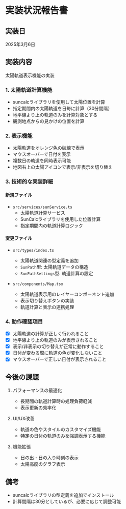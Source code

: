 # 実装状況報告書

## 実装日
2025年3月6日

## 実装内容
太陽軌道表示機能の実装

### 1. 太陽軌道計算機能
- suncalcライブラリを使用して太陽位置を計算
- 指定期間内の太陽軌道を日毎に計算（30分間隔）
- 地平線より上の軌道のみを計算対象とする
- 観測地点からの見かけの位置を計算

### 2. 表示機能
- 太陽軌道をオレンジ色の破線で表示
- マウスオーバーで日付を表示
- 複数日の軌道を同時表示可能
- 地図右上の太陽アイコンで表示/非表示を切り替え

### 3. 技術的な実装詳細
#### 新規ファイル
- `src/services/sunService.ts`
  - 太陽軌道計算サービス
  - SunCalcライブラリを使用した位置計算
  - 指定期間内の軌道計算ロジック

#### 変更ファイル
- `src/types/index.ts`
  - 太陽軌道関連の型定義を追加
  - `SunPath`型: 太陽軌道データの構造
  - `SunPathSettings`型: 軌道計算の設定

- `src/components/Map.tsx`
  - 太陽軌道表示用のレイヤーコンポーネント追加
  - 表示切り替えボタンの実装
  - 軌道計算と表示の連携処理

### 4. 動作確認項目
- [x] 太陽軌道の計算が正しく行われること
- [x] 地平線より上の軌道のみが表示されること
- [x] 表示/非表示の切り替えが正常に動作すること
- [x] 日付が変わる際に軌道の色が変化しないこと
- [x] マウスオーバーで正しい日付が表示されること

## 今後の課題
1. パフォーマンスの最適化
   - 長期間の軌道計算時の処理負荷軽減
   - 表示更新の効率化

2. UI/UX改善
   - 軌道の色やスタイルのカスタマイズ機能
   - 特定の日付の軌道のみを強調表示する機能

3. 機能拡張
   - 日の出・日の入り時刻の表示
   - 太陽高度のグラフ表示

## 備考
- suncalcライブラリの型定義を追加でインストール
- 計算間隔は30分としているが、必要に応じて調整可能
